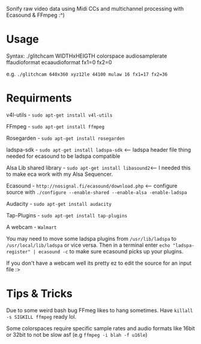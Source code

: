 Sonify raw video data using Midi CCs and multichannel processing with Ecasound & FFmpeg :^)

# Usage
Syntax: ./glitchcam WIDTHxHEIGTH colorspace audiosamplerate ffaudioformat ecaaudioformat fx1=0 fx2=0

e.g. `./glitchcam 640x360 xyz12le 44100 mulaw 16 fx1=17 fx2=36`

# Requirments

v4l-utils - `sudo apt-get install v4l-utils`

FFmpeg - `sudo apt-get install ffmpeg`

Rosegarden - `sudo apt-get install rosegarden`

ladspa-sdk - `sudo apt-get install ladspa-sdk` <-- ladspa header file thing needed for ecasound to be ladspa compatible

Alsa Lib shared library - `sudo apt-get install libasound2`<-- I needed this to make eca work with my Alsa Sequencer.

Ecasound - `http://nosignal.fi/ecasound/download.php` <-- configure source with `./configure --enable-shared --enable-alsa -enable-ladspa`

Audacity - `sudo apt-get install audacity`

Tap-Plugins - `sudo apt-get install tap-plugins`

A webcam - `Walmart`
 
You may need to move some ladspa plugins from `/usr/lib/ladspa` to `/usr/local/lib/ladspa` or vice versa.
Then in a terminal enter `echo "ladspa-register" | ecasound -c` to make sure ecasound picks up your plugins.

If you don't have a webcam well its pretty ez to edit the source for an input file :>

# Tips & Tricks

Due to some weird bash bug FFmeg likes to hang sometimes. Have `killall -s SIGKILL ffmpeg` ready lol.

Some colorspaces require specific sample rates and audio formats like 16bit or 32bit to not be slow asf (e.g `ffmpeg -i blah -f u16le`)
